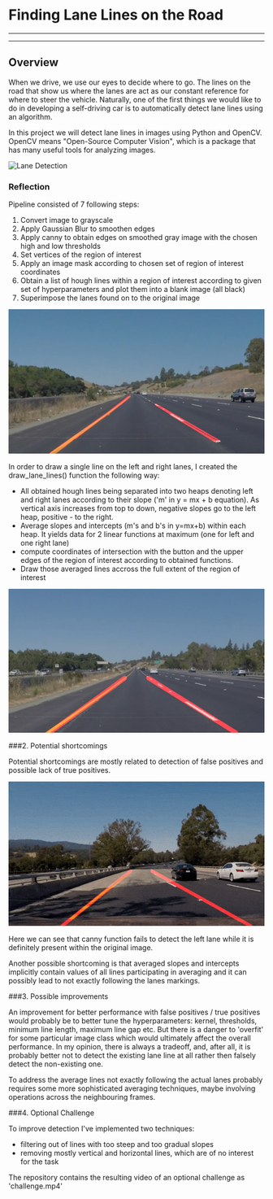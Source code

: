 # **Finding Lane Lines on the Road** 

---

[//]: # (Image References)

[lane_detection]: ./gifs/lane_detection.gif
[broken_lanes]:  ./test_images_output/solidYellowCurve.jpg
[averaged_lanes]: ./test_images_output/solidYellowLeft_new.jpg
[shortcoming]: ./gifs/challenge.gif 

---

Overview
---

When we drive, we use our eyes to decide where to go.  The lines on the road that show us where the lanes are act as our constant reference for where to steer the vehicle.  Naturally, one of the first things we would like to do in developing a self-driving car is to automatically detect lane lines using an algorithm.

In this project we will detect lane lines in images using Python and OpenCV.  OpenCV means "Open-Source Computer Vision", which is a package that has many useful tools for analyzing images.  

![Lane Detection][lane_detection]

### Reflection

Pipeline consisted of 7 following steps:
1) Convert image to grayscale
2) Apply Gaussian Blur to smoothen edges
3) Apply canny to obtain edges on smoothed gray image with the chosen high and low thresholds
4) Set vertices of the region of interest
5) Apply an image mask according to chosen set of region of interest coordinates
6) Obtain a list of hough lines within a region of interest according to given set of hyperparameters and plot them into a blank image (all black)
7) Superimpose the lanes found on to the original image

![alt text][broken_lanes]

In order to draw a single line on the left and right lanes, I created the draw_lane_lines() function the following way:

* All obtained hough lines being separated into two heaps denoting left and right lanes according to their slope ('m' in y = mx + b equation). As vertical axis increases from top to down, negative slopes go to the left heap, positive - to the right.
* Average slopes and intercepts (m's and b's in y=mx+b) within each heap. It yields data for 2 linear functions at maximum (one for left and one right lane)
* compute coordinates of intersection with the button and the upper edges of the region of interest according to obtained functions.
* Draw those averaged lines accross the full extent of the region of interest

![alt text][averaged_lanes]

###2. Potential shortcomings

Potential shortcomings are mostly related to detection of false positives and possible lack of true positives.


![alt text][shortcoming]

Here we can see that canny function fails to detect the left lane while it is definitely present within the original image.

Another possible shortcoming is that averaged slopes and intercepts implicitly contain values of all lines participating in averaging and it can possibly lead to not exactly following the lanes markings.

###3. Possible improvements

An improvement for better performance with false positives / true positives would probably be to better tune the hyperparameters: kernel, thresholds, minimum line length, maximum line gap etc. But there is a danger to 'overfit' for some particular image class which would ultimately affect the overall performance.
In my opinion, there is always a tradeoff, and, after all, it is probably better not to detect the existing lane line at all rather then falsely detect the non-existing one.

To address the average lines not exactly following the actual lanes probably requires some more sophisticated averaging techniques, maybe involving operations across the neighbouring frames.

###4. Optional Challenge

To improve detection I've implemented two techniques:

* filtering out of lines with too steep and too gradual slopes
* removing mostly vertical and horizontal lines, which are of no interest for the task

The repository contains the resulting video of an optional challenge as 'challenge.mp4'
